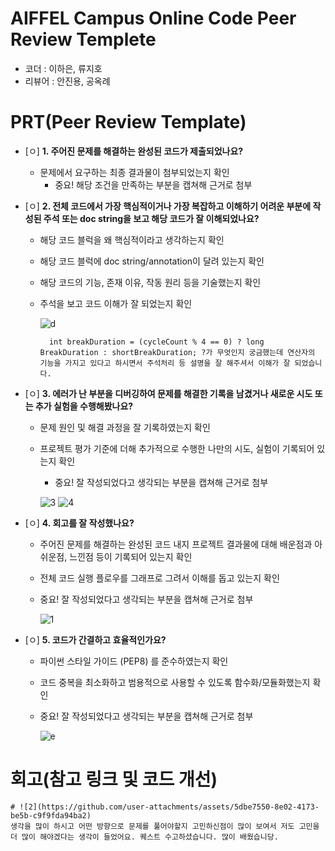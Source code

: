 # AIFFEL Campus Online Code Peer Review Templete
- 코더 : 이하은, 류지호
- 리뷰어 : 안진용, 공옥례


# PRT(Peer Review Template)
- [ㅇ]  **1. 주어진 문제를 해결하는 완성된 코드가 제출되었나요?**
    - 문제에서 요구하는 최종 결과물이 첨부되었는지 확인
        - 중요! 해당 조건을 만족하는 부분을 캡쳐해 근거로 첨부
    
- [ㅇ]  **2. 전체 코드에서 가장 핵심적이거나 가장 복잡하고 이해하기 어려운 부분에 작성된 
주석 또는 doc string을 보고 해당 코드가 잘 이해되었나요?**
    - 해당 코드 블럭을 왜 핵심적이라고 생각하는지 확인
    - 해당 코드 블럭에 doc string/annotation이 달려 있는지 확인
    - 해당 코드의 기능, 존재 이유, 작동 원리 등을 기술했는지 확인
    - 주석을 보고 코드 이해가 잘 되었는지 확인

        ![d](https://github.com/user-attachments/assets/325bb7c6-9a60-4b79-888c-9aa349334ecc)

            int breakDuration = (cycleCount % 4 == 0) ? long BreakDuration : shortBreakDuration; ?가 무엇인지 궁금했는데 연산자의 기능을 가지고 있다고 하시면서 주석처리 등 설명을 잘 해주셔서 이해가 잘 되었습니다.
        
- [ㅇ]  **3. 에러가 난 부분을 디버깅하여 문제를 해결한 기록을 남겼거나
새로운 시도 또는 추가 실험을 수행해봤나요?**
    - 문제 원인 및 해결 과정을 잘 기록하였는지 확인
    - 프로젝트 평가 기준에 더해 추가적으로 수행한 나만의 시도, 
    실험이 기록되어 있는지 확인
        - 중요! 잘 작성되었다고 생각되는 부분을 캡쳐해 근거로 첨부

        ![3](https://github.com/user-attachments/assets/bb36d15a-acbd-444b-afc8-dca6fcea91ff)
        ![4](https://github.com/user-attachments/assets/60db07fe-a948-4bcb-ad0f-72c6ccfeeaa6)

        
- [ㅇ]  **4. 회고를 잘 작성했나요?**
    - 주어진 문제를 해결하는 완성된 코드 내지 프로젝트 결과물에 대해
    배운점과 아쉬운점, 느낀점 등이 기록되어 있는지 확인
    - 전체 코드 실행 플로우를 그래프로 그려서 이해를 돕고 있는지 확인
    - 중요! 잘 작성되었다고 생각되는 부분을 캡쳐해 근거로 첨부

        ![1](https://github.com/user-attachments/assets/2f39347d-25e3-4c4a-8cc1-55e10244ab56)

        
- [ㅇ]  **5. 코드가 간결하고 효율적인가요?**
    - 파이썬 스타일 가이드 (PEP8) 를 준수하였는지 확인
    - 코드 중복을 최소화하고 범용적으로 사용할 수 있도록 함수화/모듈화했는지 확인
    - 중요! 잘 작성되었다고 생각되는 부분을 캡쳐해 근거로 첨부

        ![e](https://github.com/user-attachments/assets/7a03f52e-16b0-4cd0-b2dc-04c2239a1e52)

# 회고(참고 링크 및 코드 개선)
```
# ![2](https://github.com/user-attachments/assets/5dbe7550-8e02-4173-be5b-c9f9fda94ba2)
생각을 많이 하시고 어떤 방향으로 문제를 풀어야할지 고민하신점이 많이 보여서 저도 고민을 더 많이 해야겠다는 생각이 들었어요. 퀘스트 수고하셨습니다. 많이 배웠습니당.
```
